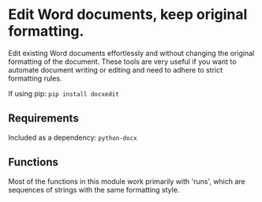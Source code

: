 # Edit Word documents, keep original formatting.

Edit existing Word documents effortlessly and without changing the original formatting of the document. These tools are very useful if you want to automate document writing or editing and need to adhere to strict formatting rules.

If using pip: `pip install docxedit`

## Requirements

Included as a dependency: `python-docx`

## Functions

Most of the functions in this module work primarily with 'runs', which are sequences of strings with the same formatting style.
